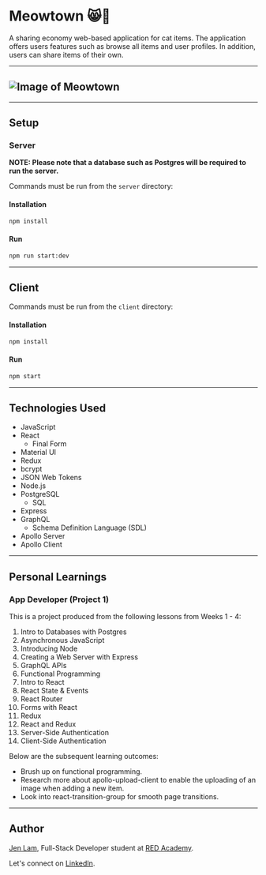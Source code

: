 # Meowtown 😸🌇

A sharing economy web-based application for cat items. The application offers users features such as browse all items and user profiles. In addition, users can share items of their own.

---

## ![Image of Meowtown](https://github.com/nejmal/Meowtown/blob/master/meowtown.png)

---

## Setup

### Server

**NOTE: Please note that a database such as Postgres will be required to run the server.**

Commands must be run from the `server` directory:

#### Installation

```bash
npm install
```

#### Run

```bash
npm run start:dev
```

---

## Client

Commands must be run from the `client` directory:

#### Installation

```bash
npm install
```

#### Run

```bash
npm start
```

---

## Technologies Used

- JavaScript
- React
  - Final Form
- Material UI
- Redux
- bcrypt
- JSON Web Tokens
- Node.js
- PostgreSQL
  - SQL
- Express
- GraphQL
  - Schema Definition Language (SDL)
- Apollo Server
- Apollo Client

---

## Personal Learnings

### App Developer (Project 1)

This is a project produced from the following lessons from Weeks 1 - 4:

1. Intro to Databases with Postgres
2. Asynchronous JavaScript
3. Introducing Node
4. Creating a Web Server with Express
5. GraphQL APIs
6. Functional Programming
7. Intro to React
8. React State & Events
9. React Router
10. Forms with React
11. Redux
12. React and Redux
13. Server-Side Authentication
14. Client-Side Authentication

Below are the subsequent learning outcomes:

- Brush up on functional programming.
- Research more about apollo-upload-client to enable the uploading of an image when adding a new item.
- Look into react-transition-group for smooth page transitions.

---

## Author

[Jen Lam](https://github.com/agalcalledjen), Full-Stack Developer student at [RED Academy](https://redacademy.com/vancouver/).

Let's connect on [LinkedIn](https://www.linkedin.com/in/agalcalledjen/).
